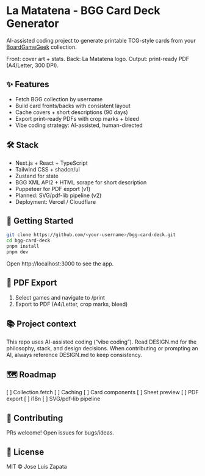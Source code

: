 # La Matatena - BGG Card Deck Generator

AI-assisted coding project to generate printable TCG-style cards from your
[BoardGameGeek](https://boardgamegeek.com/) collection.

Front: cover art + stats.
Back: La Matatena logo.
Output: print-ready PDF (A4/Letter, 300 DPI).

## ✨ Features

- Fetch BGG collection by username
- Build card fronts/backs with consistent layout
- Cache covers + short descriptions (90 days)
- Export print-ready PDFs with crop marks + bleed
- Vibe coding strategy: AI-assisted, human-directed

## 🛠️ Stack

- Next.js + React + TypeScript
- Tailwind CSS + shadcn/ui
- Zustand for state
- BGG XML API2 + HTML scrape for short description
- Puppeteer for PDF export (v1)
- Planned: SVG/pdf-lib pipeline (v2)
- Deployment: Vercel / Cloudflare

## 🚀 Getting Started

```bash
git clone https://github.com/<your-username>/bgg-card-deck.git
cd bgg-card-deck
pnpm install
pnpm dev
```

Open http://localhost:3000 to see the app.

## 📄 PDF Export

1. Select games and navigate to /print
2. Export to PDF (A4/Letter, crop marks, bleed)

## 📚 Project context

This repo uses AI-assisted coding (“vibe coding”).
Read DESIGN.md for the philosophy, stack, and design decisions.
When contributing or prompting an AI, always reference DESIGN.md to keep consistency.

## 🗺️ Roadmap

[ ] Collection fetch
[ ] Caching
[ ] Card components
[ ] Sheet preview
[ ] PDF export
[ ] i18n
[ ] SVG/pdf-lib pipeline

## 🤝 Contributing
PRs welcome! Open issues for bugs/ideas.

## 📄 License
MIT © Jose Luis Zapata